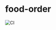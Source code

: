 # food-order

![CI](https://github.com/hsw0905/food-order/actions/workflows/ci.yml/badge.svg?event=push)